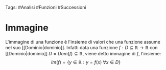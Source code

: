 Tags: #Analisi #Funzioni #Successioni 
# Immagine
L'immagine di una funzione è l'insieme di valori che una funzione assume nel suo [[Dominio|dominio]]. Infatti data una funzione $f:D\subseteq\mathbb{R}\rightarrow\mathbb{R}$ con [[Dominio|dominio]] $D=Dom(f)\subseteq\mathbb{R}$, viene detto immagine di $f$, l'insieme: 
$$Im(f)=\{y\in\mathbb{R} : y=f(x) \ \forall x \in D\}$$
